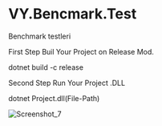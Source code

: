 # VY.Bencmark.Test
Benchmark testleri

First Step Buil Your Project on Release Mod.

dotnet build -c release


Second Step Run Your Project .DLL

dotnet Project.dll(File-Path)


![Screenshot_7](https://user-images.githubusercontent.com/8948052/131404896-a204c0da-8cf7-4fc7-9ad0-90946a5f82b9.png)
